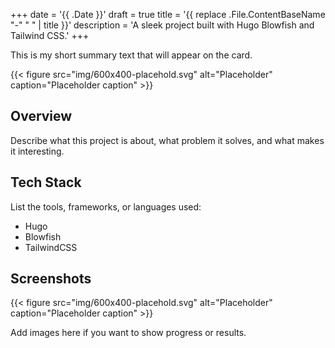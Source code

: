+++
date = '{{ .Date }}'
draft = true
title = '{{ replace .File.ContentBaseName "-" " " | title }}'
description = 'A sleek project built with Hugo Blowfish and Tailwind CSS.'
+++

This is my short summary text that will appear on the card.
<!--more-->

{{< figure
    src="img/600x400-placehold.svg"
    alt="Placeholder"
    caption="Placeholder caption"
    >}}

## Overview
Describe what this project is about, what problem it solves, and what makes it interesting.

## Tech Stack
List the tools, frameworks, or languages used:
- Hugo
- Blowfish
- TailwindCSS

## Screenshots
{{< figure
    src="img/600x400-placehold.svg"
    alt="Placeholder"
    caption="Placeholder caption"
    >}}

Add images here if you want to show progress or results.